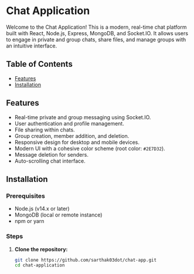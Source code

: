 # Chat Application

Welcome to the Chat Application! This is a modern, real-time chat platform built with React, Node.js, Express, MongoDB, and Socket.IO. It allows users to engage in private and group chats, share files, and manage groups with an intuitive interface.

## Table of Contents
- [Features](#features)
- [Installation](#installation)
<!-- - [Usage](#usage)
- [Project Structure](#project-structure)
- [Technologies Used](#technologies-used)
- [Contributing](#contributing)
- [License](#license)
- [Contact](#contact) -->

## Features
- Real-time private and group messaging using Socket.IO.
- User authentication and profile management.
- File sharing within chats.
- Group creation, member addition, and deletion.
- Responsive design for desktop and mobile devices.
- Modern UI with a cohesive color scheme (root color: `#2E7D32`).
- Message deletion for senders.
- Auto-scrolling chat interface.

## Installation

### Prerequisites
- Node.js (v14.x or later)
- MongoDB (local or remote instance)
- npm or yarn

### Steps
1. **Clone the repository:**
   ```bash
   git clone https://github.com/sarthak03dot/chat-app.git
   cd chat-application